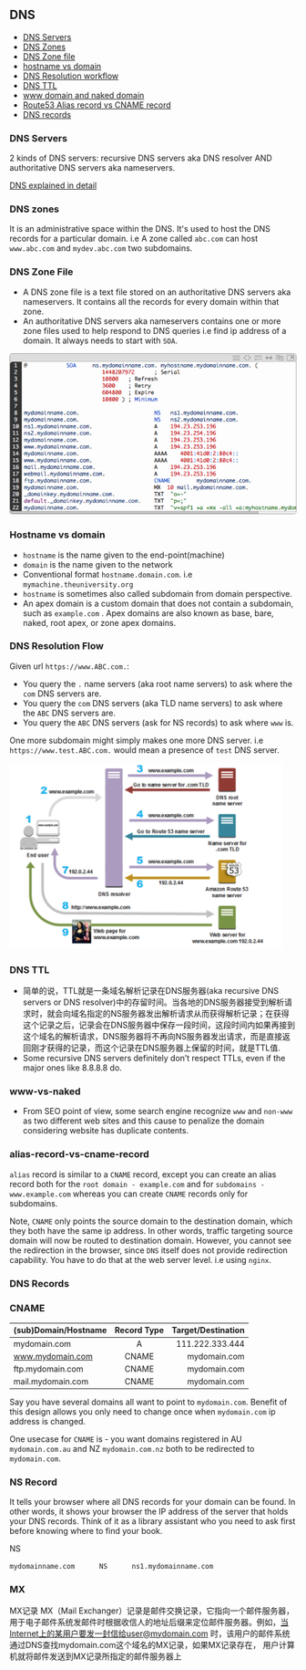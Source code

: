 ## DNS

- [DNS Servers](#dns-servers)
- [DNS Zones](#dns-zones)
- [DNS Zone file](#dns-zone-file)
- [hostname vs domain](#hostname-vs-domain)
- [DNS Resolution workflow](#dns-resolution-flow)
- [DNS TTL](#dns-ttl)
- [www domain and naked domain](#www-vs-naked)
- [Route53 Alias record vs CNAME record](#alias-record-vs-cname-record)
- [DNS records](#dns-records)

### DNS Servers

2 kinds of DNS servers: recursive DNS servers aka DNS resolver AND authoritative DNS servers aka nameservers.

[DNS explained in detail](https://jvns.ca/blog/how-updating-dns-works/)

### DNS zones

It is an administrative space within the DNS. It's used to host the DNS records for a particular domain. i.e A zone called `abc.com` can host `www.abc.com` and `mydev.abc.com` two subdomains.

### DNS Zone File

- A DNS zone file is a text file stored on an authoritative DNS servers aka nameservers. It contains all the records for every domain within that zone.
- An authoritative DNS servers aka nameservers contains one or more zone files used to help respond to DNS queries i.e find ip address of a domain. It always needs to start with `SOA`.

![dns-records-overview](dns-records-overview.png)

### Hostname vs domain

- `hostname` is the name given to the end-point(machine)
- `domain` is the name given to the network
- Conventional format `hostname.domain.com`. i.e `mymachine.theuniversity.org`
- `hostname` is sometimes also called subdomain from domain perspective.
- An apex domain is a custom domain that does not contain a subdomain, such as `example.com` . Apex domains are also known as base, bare, naked, root apex, or zone apex domains.

### DNS Resolution Flow

Given url `https://www.ABC.com.`:

- You query the `.` name servers (aka root name servers) to ask where the `com` DNS servers are.
- You query the `com` DNS servers (aka TLD name servers) to ask where the `ABC` DNS servers are.
- You query the `ABC` DNS servers (ask for NS records) to ask where `www` is.

One more subdomain might simply makes one more DNS server. i.e `https://www.test.ABC.com.` would mean a presence of `test` DNS server.

<img src="./dns_resolution_process.png" width="480" height="327">

### DNS TTL

- 简单的说，TTL就是一条域名解析记录在DNS服务器(aka recursive DNS servers or DNS resolver)中的存留时间。当各地的DNS服务器接受到解析请求时，就会向域名指定的NS服务器发出解析请求从而获得解析记录；在获得这个记录之后，记录会在DNS服务器中保存一段时间，这段时间内如果再接到这个域名的解析请求，DNS服务器将不再向NS服务器发出请求，而是直接返回刚才获得的记录，而这个记录在DNS服务器上保留的时间，就是TTL值.
- Some recursive DNS servers definitely don’t respect TTLs, even if the major ones like 8.8.8.8 do.

### www-vs-naked

- From SEO point of view, some search engine recognize `www` and `non-www` as two different web sites and this cause to penalize the domain considering website has duplicate contents.

### alias-record-vs-cname-record

`alias` record is similar to a `CNAME` record, except you can create an alias record both for the `root domain - example.com` and for `subdomains - www.example.com` whereas you can create `CNAME` records only for subdomains.

Note, `CNAME` only points the source domain to the destination domain, which they both have the same ip address. In other words, traffic targeting source domain will now be routed to destination domain. However, you cannot see the redirection in the browser, since `DNS` itself does not provide redirection capability. You have to do that at the web server level. i.e using `nginx`.

### DNS Records

### CNAME

| (sub)Domain/Hostname | Record Type | Target/Destination |
| -------------------- | :---------: | -----------------: |
| mydomain.com         |      A      |    111.222.333.444 | mydomain.com |
| www.mydomain.com     |    CNAME    |       mydomain.com |
| ftp.mydomain.com     |    CNAME    |       mydomain.com |
| mail.mydomain.com    |    CNAME    |       mydomain.com |

Say you have several domains all want to point to `mydomain.com`. Benefit of this design allows you only need to change once when `mydomain.com` ip address is changed.

One usecase for `CNAME` is - you want domains registered in AU `mydomain.com.au` and NZ `mydomain.com.nz` both to be redirected to `mydomain.com`.

### NS Record

It tells your browser where all DNS records for your domain can be found. In other words, it shows your browser the IP address of the server that holds your DNS records. Think of it as a library assistant who you need to ask first before knowing where to find your book.

NS

```
mydomainname.com      NS      ns1.mydomainname.com
```

### MX

>>>
MX记录 MX（Mail Exchanger）记录是邮件交换记录，它指向一个邮件服务器，用于电子邮件系统发邮件时根据收信人的地址后缀来定位邮件服务器。例如，当Internet上的某用户要发一封信给user@mydomain.com 时，该用户的邮件系统通过DNS查找mydomain.com这个域名的MX记录，如果MX记录存在， 用户计算机就将邮件发送到MX记录所指定的邮件服务器上
